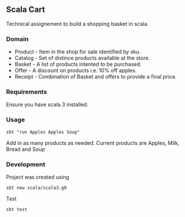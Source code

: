 ## Scala Cart

Technical assignement to build a shopping basket in scala.

### Domain

- Product - Item in the shop for sale identified by sku.
- Catalog - Set of distince products available at the store.
- Basket - A list of products intented to be purchased.
- Offer - A discount on products i.e. 10% off apples.
- Receipt - Combination of Basket and offers to provide a final price.

### Requirements

Ensure you have scala 3 installed.

### Usage

    sbt "run Apples Apples Soup" 
 
Add in as many products as needed.
Current products are Apples, Milk, Bread and Soup


### Development

Project was created using

    sbt new scala/scala3.g8

Test 

    sbt test
